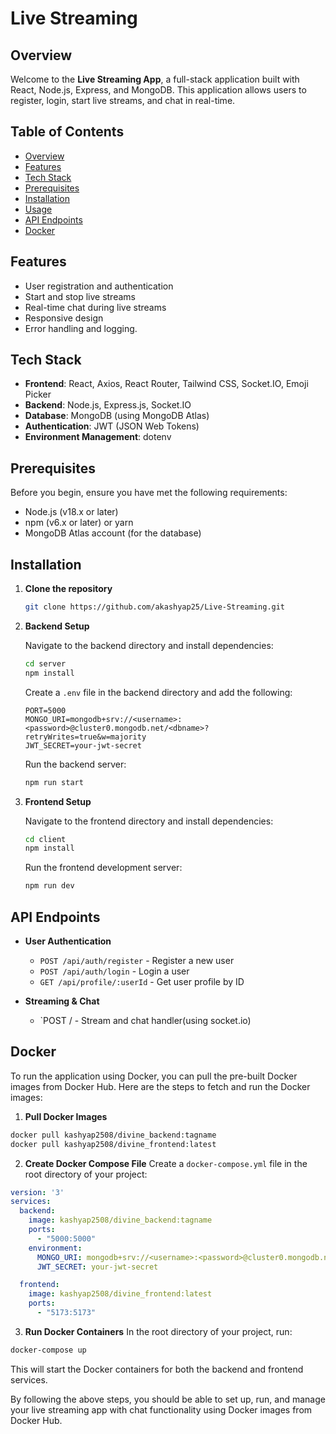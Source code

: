 # Live Streaming

## Overview

Welcome to the **Live Streaming App**, a full-stack application built with React, Node.js, Express, and MongoDB. This application allows users to register, login, start live streams, and chat in real-time.


## Table of Contents

- [Overview](#overview)
- [Features](#features)
- [Tech Stack](#tech-stack)
- [Prerequisites](#prerequisites)
- [Installation](#installation)
- [Usage](#usage)
- [API Endpoints](#api-endpoints)
- [Docker](#docker)


## Features

- User registration and authentication
- Start and stop live streams
- Real-time chat during live streams
- Responsive design
- Error handling and logging.

## Tech Stack

- **Frontend**: React, Axios, React Router, Tailwind CSS, Socket.IO, Emoji Picker
- **Backend**: Node.js, Express.js, Socket.IO
- **Database**: MongoDB (using MongoDB Atlas)
- **Authentication**: JWT (JSON Web Tokens)
- **Environment Management**: dotenv

## Prerequisites

Before you begin, ensure you have met the following requirements:

- Node.js (v18.x or later)
- npm (v6.x or later) or yarn
- MongoDB Atlas account (for the database)

## Installation

1. **Clone the repository**
    ```sh
    git clone https://github.com/akashyap25/Live-Streaming.git
    ```

2. **Backend Setup**

    Navigate to the backend directory and install dependencies:
    ```sh
    cd server
    npm install
    ```

    Create a `.env` file in the backend directory and add the following:
    ```env
    PORT=5000
    MONGO_URI=mongodb+srv://<username>:<password>@cluster0.mongodb.net/<dbname>?retryWrites=true&w=majority
    JWT_SECRET=your-jwt-secret
    ```

    Run the backend server:
    ```sh
    npm run start
    ```

3. **Frontend Setup**

    Navigate to the frontend directory and install dependencies:
    ```sh
    cd client
    npm install
    ```

  

    Run the frontend development server:
    ```sh
    npm run dev
    ```



## API Endpoints

- **User Authentication**
    - `POST /api/auth/register` - Register a new user
    - `POST /api/auth/login` - Login a user
    - `GET /api/profile/:userId` - Get user profile by ID

- **Streaming & Chat**
    - `POST / - Stream and chat handler(using socket.io)



## Docker

 To run the application using Docker, you can pull the pre-built Docker images from Docker Hub. Here are the steps to fetch and run the Docker images:


1. **Pull Docker Images**
  ```sh
  docker pull kashyap2508/divine_backend:tagname
  docker pull kashyap2508/divine_frontend:latest
  ```

2. **Create Docker Compose File**
Create a `docker-compose.yml` file in the root directory of your project:

```yaml
version: '3'
services:
  backend:
    image: kashyap2508/divine_backend:tagname
    ports:
      - "5000:5000"
    environment:
      MONGO_URI: mongodb+srv://<username>:<password>@cluster0.mongodb.net/<dbname>?retryWrites=true&w=majority
      JWT_SECRET: your-jwt-secret

  frontend:
    image: kashyap2508/divine_frontend:latest
    ports:
      - "5173:5173"
```

3. **Run Docker Containers**
In the root directory of your project, run:
```sh
docker-compose up
```

This will start the Docker containers for both the backend and frontend services.


By following the above steps, you should be able to set up, run, and manage your live streaming app with chat functionality using Docker images from Docker Hub.





